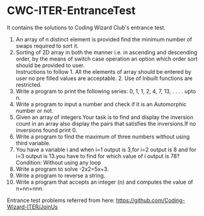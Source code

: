 # CWC-ITER-EntranceTest
It contains the solutions to Coding Wizard Club's entrance test.


   1. An array of n distinct element is provided find the minimum number of swaps required to sort it.
   2. Sorting of 2D array in both the manner i.e. in ascending and descending order, by the means of switch case operation an option which order sort should be provided to user.    
      Instructions to follow 1. All the elements of array should be entered by user no pre filled values are acceptable. 2. Use of Inbuilt functions are restricted.
   3. Write a program to print the following series: 0, 1, 1, 2, 4, 7, 13, . . . . upto n.
   4. Write a program to input a number and check if it is an Automorphic number or not.
   5. Given an array of integers.Your task is to find and display the inversion count in an array also display the pairs that satisfies the inversions.If no inversions found print 0.
   6. Write a program to find the maximum of three numbers without using third variable.
   7. You have a variable i and when i=1 output is 3,for i=2 output is 8 and for i=3 output is 13.you have to find for which value of i output is 78? Condition: Without using any loop
   8. Write a program to solve -2x2=5x+3.
   9. Write a program to reverse a string.
   10. Write a program that accepts an integer (n) and computes the value of n+nn+nnn.
   
 Entrance test problems referred from here: https://github.com/Coding-Wizard-ITER/JoinUs
